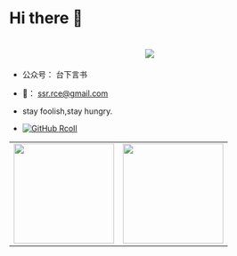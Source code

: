 # Hi there 👋
<h1 align="center">
<a href="https://git.io/typing-svg">
<img src="https://readme-typing-svg.herokuapp.com?font=ubuntu&color=%23B335F7&size=22&vCenter=true&height=40&lines=Welcome+to+my+home+page+%F0%9F%91%8B;I+guess+you+are+a+hacker+%F0%9F%A4%94;Nice+to+meet+you+%F0%9F%98%9D;Hope+there+is+something+you+need+%F0%9F%8E%81">
</a>
</h1> 

- 公众号： 台下言书
- 📮： ssr.rce@gmail.com
- stay foolish,stay hungry.

- [![GitHub RcoIl](https://img.shields.io/github/followers/heikanet?label=follower%20github&style=flat-square)](https://github.com/heikanet)

<center>
  <table>
    <tr>
        <td><img height="180px" align="center" src="https://github-readme-stats.vercel.app/api?username=heikanet&theme=gruvbox&show_icons=true&count_private=true" /></td>
        <td><img height="180px" align="center" src="https://github-readme-stats.vercel.app/api/top-langs/?username=heikanet&hide=html,css,javascript&layout=compact&theme=gruvbox" /></td>
    </tr>   
  </table>
</center> 






